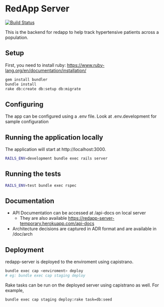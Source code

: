 # RedApp Server

[![Build Status](https://semaphoreci.com/api/v1/resolvetosavelives/redapp-server/branches/master/badge.svg)](https://semaphoreci.com/resolvetosavelives/redapp-server)

This is the backend for redapp to help track hypertensive patients across a population.

## Setup
First, you need to install ruby: https://www.ruby-lang.org/en/documentation/installation/
```bash
gem install bundler
bundle install
rake db:create db:setup db:migrate
```

## Configuring
The app can be configured using a .env file. Look at .env.development for sample configuration

## Running the application locally
The application will start at http://localhost:3000.
```bash
RAILS_ENV=development bundle exec rails server
```

## Running the tests
```bash
RAILS_ENV=test bundle exec rspec
```

## Documentation 
- API Documentation can be accessed at /api-docs on local server
  - They are also available https://redapp-server-temporary.herokuapp.com/api-docs
- Architecture decisions are captured in ADR format and are available in /doc/arch

## Deployment
redapp-server is deployed to the enviroment using capistrano.
```bash
bundle exec cap <enviroment> deploy
# eg: bundle exec cap staging deploy
``` 

Rake tasks can be run on the deployed server using capistrano as well. For example,
```bash
bundle exec cap staging deploy:rake task=db:seed
```
